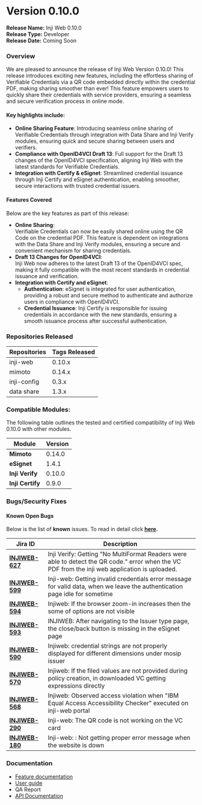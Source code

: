 # Version 0.10.0

**Release Name:** Inji Web 0.10.0\
**Release Type:** Developer\
**Release Date:** Coming Soon

### Overview

We are pleased to announce the release of Inji Web Version 0.10.0! This release introduces exciting new features, including the effortless sharing of Verifiable Credentials via a QR code embedded directly within the credential PDF, making sharing smoother than ever! This feature empowers users to quickly share their credentials with service providers, ensuring a seamless and secure verification process in online mode.

#### **Key highlights include:**

* **Online Sharing Feature**: Introducing seamless online sharing of Verifiable Credentials through integration with Data Share and Inji Verify modules, ensuring quick and secure sharing between users and verifiers.
* **Compliance with OpenID4VCI Draft 13**: Full support for the Draft 13 changes of the OpenID4VCI specification, aligning Inji Web with the latest standards for Verifiable Credentials.
* **Integration with Certify & eSignet**: Streamlined credential issuance through Inji Certify and eSignet authentication, enabling smoother, secure interactions with trusted credential issuers.

#### **Features Covered**

Below are the key features as part of this release:

* **Online Sharing**:\
  Verifiable Credentials can now be easily shared online using the QR Code on the credential PDF. This feature is dependent on integrations with the Data Share and Inji Verify modules, ensuring a secure and convenient mechanism for sharing credentials.
* **Draft 13 Changes for OpenID4VCI**:\
  Inji Web now adheres to the latest Draft 13 of the OpenID4VCI spec, making it fully compatible with the most recent standards in credential issuance and verification.
* **Integration with Certify and eSignet**:
  * **Authentication**: eSignet is integrated for user authentication, providing a robust and secure method to authenticate and authorize users in compliance with OpenID4VCI.
  * **Credential Issuance**: Inji Certify is responsible for issuing credentials in accordance with the new standards, ensuring a smooth issuance process after successful authentication.

### **Repositories Released**

| **Repositories** | **Tags Released** |
| ---------------- | ----------------- |
| inji-web         |  0.10.x           |
| mimoto           | 0.14.x            |
| inji-config      | 0.3.x             |
| data share       | 1.3.x             |

### **Compatible Modules:**

The following table outlines the tested and certified compatibility of Inji Web 0.10.0 with other modules.

| **Module**       | **Version** |
| ---------------- | ----------- |
| **Mimoto**       | 0.14.0      |
| **eSignet**      | 1.4.1       |
| **Inji Verify**  | 0.10.0      |
| **Inji Certify** | 0.9.0       |

### **Bugs/Security Fixes**

#### **Known Open Bugs**

Below is the list of **known** issues. To read in detail click [**here**](https://mosip.atlassian.net/issues/?jql=project%3D%22Inji%20Web%22%20and%20type%20in%20%28bug%29%20and%20status%20not%20in%20%28closed%2C%20canceled%29%20order%20by%20created%20DESC)**.**

| **Jira ID**                                                       | **Description**                                                                                                                                 |
| ----------------------------------------------------------------- | ----------------------------------------------------------------------------------------------------------------------------------------------- |
| [**INJIWEB-627**](https://mosip.atlassian.net/issues/INJIWEB-627) | Inji Verify: Getting "No MultiFormat Readers were able to detect the QR code." error when the VC PDF from the inji web application is uploaded. |
| [**INJIWEB-599**](https://mosip.atlassian.net/browse/INJIWEB-599) | Inji-web: Getting invalid credentials error message for valid data, when we leave the authentication page idle for sometime                     |
| [**INJIWEB-594**](https://mosip.atlassian.net/browse/INJIWEB-594) | Injiweb: If the browser zoom-in increases then the some of options are not visible                                                              |
| [**INJIWEB-593**](https://mosip.atlassian.net/browse/INJIWEB-593) | INJIWEB: After navigating to the Issuer type page, the close/back button is missing in the eSignet page                                         |
| [**INJIWEB-590**](https://mosip.atlassian.net/browse/INJIWEB-590) | Injiweb: credential strings are not properly displayed for different dimensions under mosip issuer                                              |
| [**INJIWEB-570**](https://mosip.atlassian.net/browse/INJIWEB-570) | Injiweb: If the filed values are not provided during policy creation, in downloaded VC getting expressions directly                             |
| [**INJIWEB-568**](https://mosip.atlassian.net/browse/INJIWEB-568) | Injiweb: Observed access violation when "IBM Equal Access Accessibility Checker" executed on inji-web portal                                    |
| [**INJIWEB-290**](https://mosip.atlassian.net/browse/INJIWEB-290) | Inji-web: The QR code is not working on the VC card                                                                                             |
| [**INJIWEB-180**](https://mosip.atlassian.net/browse/INJIWEB-180) | Inji-web: : Not getting proper error message when the website is down                                                                           |

### Documentation

* [Feature documentation](../../functional-overview/features.md)
* [User guide](../../functional-overview/end-user-guide.md)
* QA Report
* [API Documentation](https://docs.mosip.io/inji/inji-web/technical-overview/backend-services/mimoto-bff)

